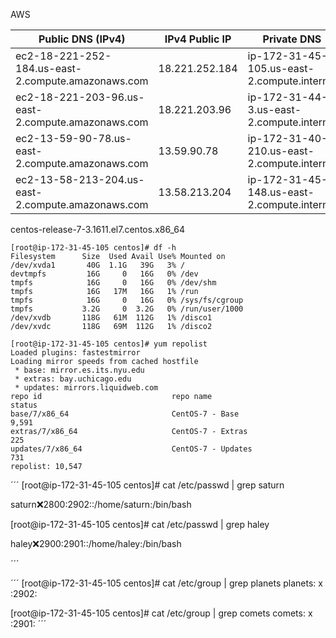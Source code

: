 AWS

Public DNS (IPv4)                                 | IPv4 Public IP| Private DNS                                | Private IPs  
--------------------------------------------------|---------------|--------------------------------------------|--------------
ec2-18-221-252-184.us-east-2.compute.amazonaws.com| 18.221.252.184|	ip-172-31-45-105.us-east-2.compute.internal| 172.31.45.105
ec2-18-221-203-96.us-east-2.compute.amazonaws.com | 18.221.203.96 |	ip-172-31-44-3.us-east-2.compute.internal  | 172.31.44.3  
ec2-13-59-90-78.us-east-2.compute.amazonaws.com   | 13.59.90.78   |	ip-172-31-40-210.us-east-2.compute.internal| 172.31.40.210
ec2-13-58-213-204.us-east-2.compute.amazonaws.com | 13.58.213.204 |	ip-172-31-45-148.us-east-2.compute.internal| 172.31.45.148

centos-release-7-3.1611.el7.centos.x86_64

```
[root@ip-172-31-45-105 centos]# df -h
Filesystem      Size  Used Avail Use% Mounted on
/dev/xvda1       40G  1.1G   39G   3% /
devtmpfs         16G     0   16G   0% /dev
tmpfs            16G     0   16G   0% /dev/shm
tmpfs            16G   17M   16G   1% /run
tmpfs            16G     0   16G   0% /sys/fs/cgroup
tmpfs           3.2G     0  3.2G   0% /run/user/1000
/dev/xvdb       118G   61M  112G   1% /disco1
/dev/xvdc       118G   69M  112G   1% /disco2
```

```
[root@ip-172-31-45-105 centos]# yum repolist
Loaded plugins: fastestmirror
Loading mirror speeds from cached hostfile
 * base: mirror.es.its.nyu.edu
 * extras: bay.uchicago.edu
 * updates: mirrors.liquidweb.com
repo id                             repo name                             status
base/7/x86_64                       CentOS-7 - Base                       9,591
extras/7/x86_64                     CentOS-7 - Extras                       225
updates/7/x86_64                    CentOS-7 - Updates                      731
repolist: 10,547
```

´´´
[root@ip-172-31-45-105 centos]# cat /etc/passwd | grep saturn

saturn:x:2800:2902::/home/saturn:/bin/bash

[root@ip-172-31-45-105 centos]# cat /etc/passwd | grep haley

haley:x:2900:2901::/home/haley:/bin/bash

´´´

´´´
[root@ip-172-31-45-105 centos]# cat /etc/group | grep planets
planets: x :2902:

[root@ip-172-31-45-105 centos]# cat /etc/group | grep comets
comets: x :2901:
´´´

